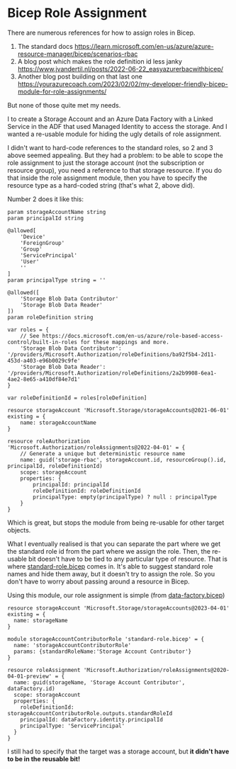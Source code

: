 # Bicep Role Assignment

There are numerous references for how to assign roles in Bicep. 

1. The standard docs https://learn.microsoft.com/en-us/azure/azure-resource-manager/bicep/scenarios-rbac
2. A blog post which makes the role definition id less janky https://www.jvandertil.nl/posts/2022-06-22_easyazurerbacwithbicep/
3. Another blog post building on that last one https://yourazurecoach.com/2023/02/02/my-developer-friendly-bicep-module-for-role-assignments/

But none of those quite met my needs. 

I to create a Storage Account and an Azure Data Factory with a Linked Service in the ADF that used Managed Identity to access the storage. And I wanted a re-usable module for hiding the ugly details of role assignment.

I didn't want to hard-code references to the standard roles, so 2 and 3 above seemed appealing. But they had a problem: to be able to scope the role assignment to just the storage account (not the subscription or resource group), you need a reference to that storage resource. If you do that inside the role assignment module, then you have to specify the resource type as a hard-coded string (that's what 2, above did). 

Number 2 does it like this:

```bicep
param storageAccountName string
param principalId string

@allowed[
    'Device'
    'ForeignGroup'
    'Group'
    'ServicePrincipal'
    'User'
    ''
]
param principalType string = ''

@allowed([
    'Storage Blob Data Contributor'
    'Storage Blob Data Reader'
])
param roleDefinition string

var roles = {
    // See https://docs.microsoft.com/en-us/azure/role-based-access-control/built-in-roles for these mappings and more.
    'Storage Blob Data Contributor': '/providers/Microsoft.Authorization/roleDefinitions/ba92f5b4-2d11-453d-a403-e96b0029c9fe'
    'Storage Blob Data Reader': '/providers/Microsoft.Authorization/roleDefinitions/2a2b9908-6ea1-4ae2-8e65-a410df84e7d1'
}

var roleDefinitionId = roles[roleDefinition]

resource storageAccount 'Microsoft.Storage/storageAccounts@2021-06-01' existing = {
    name: storageAccountName
}

resource roleAuthorization 'Microsoft.Authorization/roleAssignments@2022-04-01' = {
    // Generate a unique but deterministic resource name
    name: guid('storage-rbac', storageAccount.id, resourceGroup().id, principalId, roleDefinitionId)
    scope: storageAccount
    properties: {
        principalId: principalId
        roleDefinitionId: roleDefinitionId
        principalType: empty(principalType) ? null : principalType
    }
}
```

Which is great, but stops the module from being re-usable for other target objects. 

What I eventually realised is that you can separate the part where we get the standard role id from the part where we assign the role. Then, the re-usable bit doesn't have to be tied to any particular type of resource. That is where [standard-role.bicep](standard-role.bicep) comes in. It's able to suggest standard role names and hide them away, but it doesn't try to assign the role. So you don't have to worry about passing around a resource in Bicep. 

Using this module, our role assignment is simple (from [data-factory.bicep](data-factory.bicep))

```bicep
resource storageAccount 'Microsoft.Storage/storageAccounts@2023-04-01' existing = {
  name: storageName
}

module storageAccountContributorRole 'standard-role.bicep' = {
  name: 'storageAccountContributorRole'
  params: {standardRoleName:'Storage Account Contributor'}
}

resource roleAssignment 'Microsoft.Authorization/roleAssignments@2020-04-01-preview' = {
  name: guid(storageName, 'Storage Account Contributor', dataFactory.id)
  scope: storageAccount
  properties: {
    roleDefinitionId: storageAccountContributorRole.outputs.standardRoleId
    principalId: dataFactory.identity.principalId
    principalType: 'ServicePrincipal'
  }
}
```

I still had to specify that the target was a storage account, but **it didn't have to be in the reusable bit!**